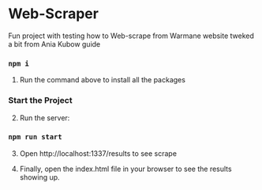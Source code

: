 # Web-Scraper


Fun project with testing how to Web-scrape from Warmane website tweked a bit from Ania Kubow guide

### `npm i`

1. Run the command above to install all the packages

### Start the Project

2. Run the server:


### `npm run start`


3. Open http://localhost:1337/results to see scrape

4. Finally, open the index.html file in your browser to see the results showing up.
